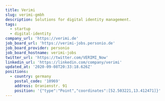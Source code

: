 ```yaml
---
title: Verimi
slug: verimi-gmbh
description: Solutions for digital identity management.
tags:
  - startup
  - digital-identity
company_url: 'https://verimi.de'
job_board_url: 'https://verimi-jobs.personio.de'
job_board_provider: personio
job_board_hostname: verimi-jobs
twitter_url: 'https://twitter.com/VERIMI_Now'
linkedin_url: 'https://linkedin.com/company/verimi'
updated_at: '2020-09-08T20:33:18.626Z'
positions:
  - country: germany
    postal_code: '10969'
    address: Oranienstr. 91
    position: '{"type":"Point","coordinates":[52.503221,13.412471]}'
---
```


